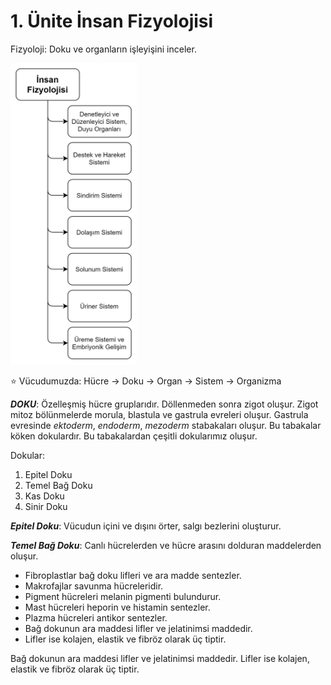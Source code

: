 # 1. Ünite İnsan Fizyolojisi
Fizyoloji: Doku ve organların işleyişini inceler.

<img src="resources/insan_fizyolojisi.png" width="40%">

:star: Vücudumuzda: Hücre → Doku → Organ → Sistem → Organizma

***DOKU***: Özelleşmiş hücre gruplarıdır. Döllenmeden sonra zigot oluşur. Zigot mitoz bölünmelerde morula, blastula ve gastrula evreleri oluşur. Gastrula evresinde *ektoderm*, *endoderm*, *mezoderm* stabakaları oluşur. Bu tabakalar köken dokulardır. Bu tabakalardan çeşitli dokularımız oluşur.

Dokular: 
1.	Epitel Doku
2.	Temel Bağ Doku
3.	Kas Doku
4.	Sinir Doku

***Epitel Doku***: Vücudun içini ve dışını örter, salgı bezlerini oluşturur.

***Temel Bağ Doku***: Canlı hücrelerden ve hücre arasını dolduran maddelerden oluşur.

+ Fibroplastlar bağ doku lifleri ve ara madde sentezler.
+ Makrofajlar savunma hücreleridir.
+ Pigment hücreleri melanin pigmenti bulundurur.
+ Mast hücreleri heporin ve histamin sentezler.
+ Plazma hücreleri antikor sentezler.
+ Bağ dokunun ara maddesi lifler ve jelatinimsi maddedir.
+ Lifler ise kolajen, elastik ve fibröz olarak üç tiptir.

Bağ dokunun ara maddesi lifler ve jelatinimsi maddedir. Lifler ise kolajen, elastik ve fibröz olarak üç tiptir.